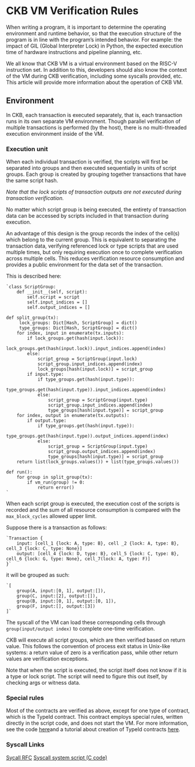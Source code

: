 # CKB VM Verification Rules

When writing a program, it is important to determine the operating environment and runtime behavior, so that the execution structure of the program is in line with the program’s intended behavior. For example: the impact of GIL (Global Interpreter Lock) in Python, the expected execution time of hardware instructions and pipeline planning, etc.

We all know that CKB VM is a virtual environment based on the RISC-V instruction set. In addition to this, developers should also know the context of the VM during CKB verification, including some syscalls provided, etc. This article will provide more information about the operation of CKB VM.

## Environment

In CKB, each transaction is executed separately, that is, each transaction runs in its own separate VM environment. Though parallel verification of multiple transactions is performed (by the host), there is no multi-threaded execution environment inside of the VM.

### Execution unit

When each individual transaction is verified, the scripts will first be separated into groups and then executed sequentially in units of script groups. Each group is created by grouping together transactions that have the same script hash. 

*Note that the lock scripts of transaction outputs are not executed during transaction verification.*

No matter which script group is being executed, the entirety of transaction data can be accessed by scripts included in that transaction during execution. 

An advantage of this design is the group records the index of the cell(s) which belong to the current group. This is equivalent to separating the transaction data, verifying referenced lock or type scripts that are used multiple times, but only requiring execution once to complete verification across multiple cells. This reduces verification resource consumption and provides a public environment for the data set of the transaction.

This is described here:

```
`class ScriptGroup:
    def __init__(self, script):
        self.script = script
        self.input_indices = []
        self.output_indices = []

def split_group(tx):
     lock_groups: Dict[Hash, ScriptGroup] = dict()
     type_groups: Dict[Hash, ScriptGroup] = dict()
    for index, input in enumerate(tx.inputs):
        if lock_groups.get(hash(input.lock)):
            lock_groups.get(hash(input.lock)).input_indices.append(index)
        else:
            script_group = ScriptGroup(input.lock)
            script_group.input_indices.append(index)
            lock_groups[hash(input.lock)] = script_group
        if input.type:
            if type_groups.get(hash(input.type)):
                type_groups.get(hash(input.type)).input_indices.append(index)
            else:
                script_group = ScriptGroup(input.type)
                script_group.input_indices.append(index)
                type_groups[hash(input.type)] = script_group
    for index, output in enumerate(tx.outputs):
        if output.type:
            if type_groups.get(hash(input.type)):
                type_groups.get(hash(input.type)).output_indices.append(index)
            else:
                script_group = ScriptGroup(input.type)
                script_group.output_indices.append(index)
                type_groups[hash(input.type)] = script_group
    return list(lock_groups.values()) + list(type_groups.values())

def run():
    for group in split_group(tx):
        if vm_run(group) != 0:
            return error()
`
```

When each script group is executed, the execution cost of the scripts is recorded and the sum of all resource consumption is compared with the `max_block_cycles` allowed upper limit.

Suppose there is a transaction as follows:

```
`Transaction {
    input: [cell_1 {lock: A, type: B}, cell _2 {lock: A, type: B}, cell_3 {lock: C, type: None}]
    output: [cell_4 {lock: D, type: B}, cell_5 {lock: C, type: B}, cell_6 {lock: G, type: None}, cell_7(lock: A, type: F)]
}`
```

it will be grouped as such:

```
`[
    group(A, input:[0, 1], output:[]), 
    group(C, input:[2], output:[]), 
    group(B, input:[0, 1], output:[0, 1]),
    group(F, input:[], output:[3])
]`
```

The syscall of the VM can load these corresponding cells through `group(input/output index)` to complete one-time verification.

CKB will execute all script groups, which are then verified based on return value. This follows the convention of process exit status in Unix-like systems: a return value of zero is a verification pass, while other return values are verification exceptions. 

Note that when the script is executed, the script itself does not know if it is a type or lock script. The script will need to figure this out itself, by checking args or witness data.

### Special rules

Most of the contracts are verified as above, except for one type of contract, which is the TypeId contract. This contract employs special rules, written directly in the script code, and does not start the VM. For more information, see the code [here](https://github.com/nervosnetwork/ckb/blob/44b0d3595c31a29aef81e74360ba8613cd0dd27f/script/src/type_id.rs)and a tutorial about creation of TypeId contracts [here](https://xuejie.space/2020_02_03_introduction_to_ckb_script_programming_type_id/).

### Syscall Links

[Sycall RFC](https://github.com/nervosnetwork/rfcs/blob/master/rfcs/0009-vm-syscalls/0009-vm-syscalls.md)
[Syscall system script (C code)](https://github.com/nervosnetwork/ckb-system-scripts/blob/865f4d7697cc979d62111e49f2fb12a3607a4eb9/c/ckb_syscalls.h)
